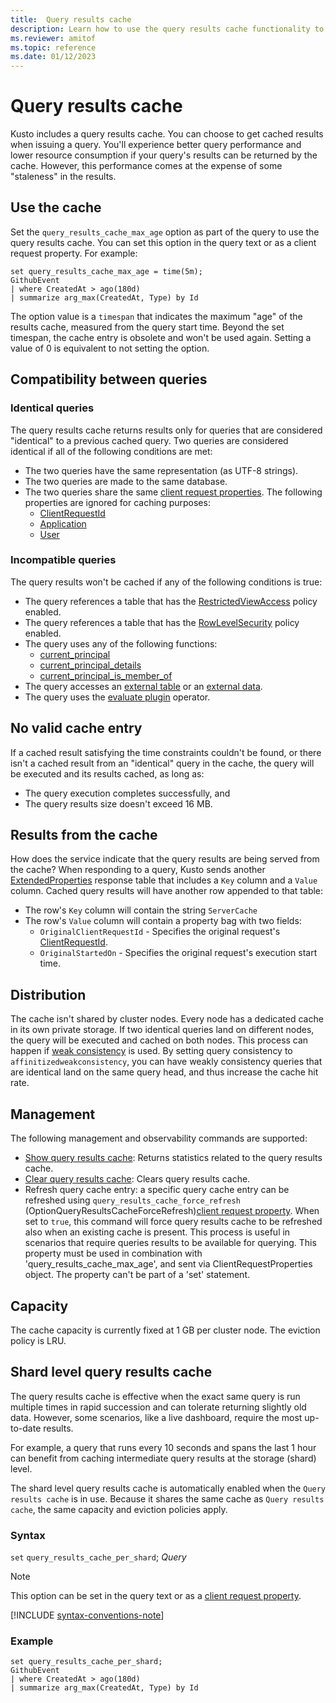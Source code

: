 ```yaml
---
title:  Query results cache
description: Learn how to use the query results cache functionality to get cached results.
ms.reviewer: amitof
ms.topic: reference
ms.date: 01/12/2023
---
```

# Query results cache

Kusto includes a query results cache. You can choose to get cached results when issuing a query. You'll experience better query performance and lower resource consumption if your query's results can be returned by the cache. However, this performance comes at the expense of some "staleness" in the results.

## Use the cache

Set the `query_results_cache_max_age` option as part of the query to use the query results cache. You can set this option in the query text or as a client request property. For example:

```kusto
set query_results_cache_max_age = time(5m);
GithubEvent
| where CreatedAt > ago(180d)
| summarize arg_max(CreatedAt, Type) by Id
```

The option value is a `timespan` that indicates the maximum "age" of the results cache, measured from the query start time. Beyond the set timespan, the cache entry is obsolete and won't be used again. Setting a value of 0 is equivalent to not setting the option.

## Compatibility between queries

### Identical queries

The query results cache returns results only for queries that are considered "identical" to a previous cached query. Two queries are considered identical if all of the following conditions are met:

* The two queries have the same representation (as UTF-8 strings).
* The two queries are made to the same database.
* The two queries share the same [client request properties](../api/netfx/client-request-properties.md). The following properties are ignored for caching purposes:
  * [ClientRequestId](../api/netfx/request-properties.md#clientrequestid-x-ms-client-request-id)
  * [Application](../api/netfx/request-properties.md#application-x-ms-app)
  * [User](../api/netfx/request-properties.md#user-x-ms-user)

### Incompatible queries

The query results won't be cached if any of the following conditions is true:

* The query references a table that has the [RestrictedViewAccess](../management/restricted-view-access-policy.md) policy enabled.
* The query references a table that has the [RowLevelSecurity](../management/row-level-security-policy.md) policy enabled.
* The query uses any of the following functions:
  * [current_principal](current-principalfunction.md)
  * [current_principal_details](current-principal-details-function.md)
  * [current_principal_is_member_of](current-principal-ismemberoffunction.md)
* The query accesses an [external table](schema-entities/external-tables.md) or an [external data](externaldata-operator.md).
* The query uses the [evaluate plugin](evaluateoperator.md) operator.

## No valid cache entry

If a cached result satisfying the time constraints couldn't be found, or there isn't a cached result from an "identical" query in the cache, the query will be executed and its results cached, as long as: 

* The query execution completes successfully, and
* The query results size doesn't exceed 16 MB.

## Results from the cache

How does the service indicate that the query results are being served from the cache?
When responding to a query, Kusto sends another [ExtendedProperties](../api/rest/response.md) response table that includes a `Key` column and a `Value` column.
Cached query results will have another row appended to that table:

* The row's `Key` column will contain the string `ServerCache`
* The row's `Value` column will contain a property bag with two fields:
  * `OriginalClientRequestId` - Specifies the original request's [ClientRequestId](../api/netfx/request-properties.md#clientrequestid-x-ms-client-request-id).
  * `OriginalStartedOn` - Specifies the original request's execution start time.

## Distribution

The cache isn't shared by cluster nodes. Every node has a dedicated cache in its own private storage. If two identical queries land on different nodes, the query will be executed and cached on both nodes. This process can happen if [weak consistency](../concepts/queryconsistency.md) is used. By setting query consistency to `affinitizedweakconsistency`, you can have weakly consistency queries that are identical land on the same query head, and thus increase the cache hit rate.

## Management

The following management and observability commands are supported:

* [Show query results cache](../management/show-query-results-cache-command.md): Returns statistics related to the query results cache.
* [Clear query results cache](../management/clear-query-results-cache-command.md): Clears query results cache.
* Refresh query cache entry: a specific query cache entry can be refreshed using `query_results_cache_force_refresh` (OptionQueryResultsCacheForceRefresh)[client request property](../api/netfx/request-properties.md). When set to `true`, this command will force query results cache to be refreshed also when an existing cache is present. This process is useful in scenarios that require queries results to be available for querying. This property must be used in combination with 'query_results_cache_max_age', and sent via ClientRequestProperties object. The property can't be part of a 'set' statement.

## Capacity

The cache capacity is currently fixed at 1 GB per cluster node.
The eviction policy is LRU.

## Shard level query results cache

The query results cache is effective when the exact same query is run multiple times in rapid succession and can tolerate returning slightly old data. However, some scenarios, like a live dashboard, require the most up-to-date results.

For example, a query that runs every 10 seconds and spans the last 1 hour can benefit from caching intermediate query results at the storage (shard) level.

The shard level query results cache is automatically enabled when the `Query results cache` is in use. Because it shares the same cache as `Query results cache`, the same capacity and eviction policies apply.

### Syntax

`set` `query_results_cache_per_shard`; *Query*

> [!NOTE]
> This option can be set in the query text or as a [client request property](../api/netfx/request-properties.md).

[!INCLUDE [syntax-conventions-note](../../includes/syntax-conventions-note.md)]

### Example

```kusto
set query_results_cache_per_shard;
GithubEvent
| where CreatedAt > ago(180d)
| summarize arg_max(CreatedAt, Type) by Id
```
